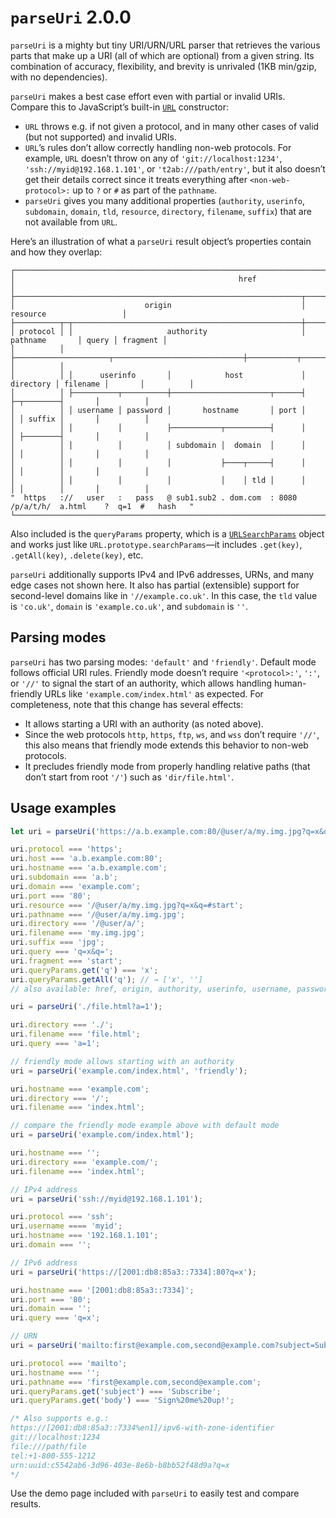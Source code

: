 # `parseUri` 2.0.0

`parseUri` is a mighty but tiny URI/URN/URL parser that retrieves the various parts that make up a URI (all of which are optional) from a given string. Its combination of accuracy, flexibility, and brevity is unrivaled (1KB min/gzip, with no dependencies).

`parseUri` makes a best case effort even with partial or invalid URIs. Compare this to JavaScript’s built-in [`URL`](https://developer.mozilla.org/en-US/docs/Web/API/URL) constructor:

- `URL` throws e.g. if not given a protocol, and in many other cases of valid (but not supported) and invalid URIs.
- `URL`’s rules don’t allow correctly handling non-web protocols. For example, `URL` doesn’t throw on any of `'git://localhost:1234'`, `'ssh://myid@192.168.1.101'`, or `'t2ab:///path/entry'`, but it also doesn’t get their details correct since it treats everything after `<non-web-protocol>:` up to `?` or `#` as part of the `pathname`.
- `parseUri` gives you many additional properties (`authority`, `userinfo`, `subdomain`, `domain`, `tld`, `resource`, `directory`, `filename`, `suffix`) that are not available from `URL`.

Here’s an illustration of what a `parseUri` result object’s properties contain and how they overlap:

```text
┌──────────────────────────────────────────────────────────────────────────────────────────────────────────┐
│                                                  href                                                    │
├────────────────────────────────────────────────────────────────┬─────────────────────────────────────────┤
│                             origin                             │                resource                 │
├──────────┬─┬───────────────────────────────────────────────────┼──────────────────────┬───────┬──────────┤
│ protocol │ │                     authority                     │       pathname       │ query │ fragment │
│          │ ├─────────────────────┬─────────────────────────────┼───────────┬──────────┤       │          │
│          │ │      userinfo       │            host             │ directory │ filename │       │          │
│          │ ├──────────┬──────────┼──────────────────────┬──────┤           ├─┬────────┤       │          │
│          │ │ username │ password │       hostname       │ port │           │ │ suffix │       │          │
│          │ │          │          ├───────────┬──────────┤      │           │ ├────────┤       │          │
│          │ │          │          │ subdomain │  domain  │      │           │ │        │       │          │
│          │ │          │          │           ├────┬─────┤      │           │ │        │       │          │
│          │ │          │          │           │    │ tld │      │           │ │        │       │          │
"  https   ://   user   :   pass   @ sub1.sub2 . dom.com  : 8080   /p/a/t/h/  a.html    ?  q=1  #   hash   "
└──────────────────────────────────────────────────────────────────────────────────────────────────────────┘
```

Also included is the `queryParams` property, which is a [`URLSearchParams`](https://developer.mozilla.org/en-US/docs/Web/API/URLSearchParams) object and works just like `URL.prototype.searchParams`—it includes `.get(key)`, `.getAll(key)`, `.delete(key)`, etc.

`parseUri` additionally supports IPv4 and IPv6 addresses, URNs, and many edge cases not shown here. It also has partial (extensible) support for second-level domains like in `'//example.co.uk'`. In this case, the `tld` value is `'co.uk'`, `domain` is `'example.co.uk'`, and `subdomain` is `''`.

## Parsing modes

`parseUri` has two parsing modes: `'default'` and `'friendly'`. Default mode follows official URI rules. Friendly mode doesn’t require `'<protocol>:'`, `':'`, or `'//'` to signal the start of an authority, which allows handling human-friendly URLs like `'example.com/index.html'` as expected. For completeness, note that this change has several effects:

- It allows starting a URI with an authority (as noted above).
- Since the web protocols `http`, `https`, `ftp`, `ws`, and `wss` don’t require `'//'`, this also means that friendly mode extends this behavior to non-web protocols.
- It precludes friendly mode from properly handling relative paths (that don’t start from root `'/'`) such as `'dir/file.html'`.

## Usage examples

```js
let uri = parseUri('https://a.b.example.com:80/@user/a/my.img.jpg?q=x&q=#start');

uri.protocol === 'https';
uri.host === 'a.b.example.com:80';
uri.hostname === 'a.b.example.com';
uri.subdomain === 'a.b';
uri.domain === 'example.com';
uri.port === '80';
uri.resource === '/@user/a/my.img.jpg?q=x&q=#start';
uri.pathname === '/@user/a/my.img.jpg';
uri.directory === '/@user/a/';
uri.filename === 'my.img.jpg';
uri.suffix === 'jpg';
uri.query === 'q=x&q=';
uri.fragment === 'start';
uri.queryParams.get('q') === 'x';
uri.queryParams.getAll('q'); // → ['x', '']
// also available: href, origin, authority, userinfo, username, password, tld

uri = parseUri('./file.html?a=1');

uri.directory === './';
uri.filename === 'file.html';
uri.query === 'a=1';

// friendly mode allows starting with an authority
uri = parseUri('example.com/index.html', 'friendly');

uri.hostname === 'example.com';
uri.directory === '/';
uri.filename === 'index.html';

// compare the friendly mode example above with default mode
uri = parseUri('example.com/index.html');

uri.hostname === '';
uri.directory === 'example.com/';
uri.filename === 'index.html';

// IPv4 address
uri = parseUri('ssh://myid@192.168.1.101');

uri.protocol === 'ssh';
uri.username ==== 'myid';
uri.hostname === '192.168.1.101';
uri.domain === '';

// IPv6 address
uri = parseUri('https://[2001:db8:85a3::7334]:80?q=x');

uri.hostname === '[2001:db8:85a3::7334]';
uri.port === '80';
uri.domain === '';
uri.query === 'q=x';

// URN
uri = parseUri('mailto:first@example.com,second@example.com?subject=Subscribe&body=Sign%20me%20up!');

uri.protocol === 'mailto';
uri.hostname === '';
uri.pathname === 'first@example.com,second@example.com';
uri.queryParams.get('subject') === 'Subscribe';
uri.queryParams.get('body') === 'Sign%20me%20up!';

/* Also supports e.g.:
https://[2001:db8:85a3::7334%en1]/ipv6-with-zone-identifier
git://localhost:1234
file:///path/file
tel:+1-800-555-1212
urn:uuid:c5542ab6-3d96-403e-8e6b-b8bb52f48d9a?q=x
*/
```

Use the demo page included with `parseUri` to easily test and compare results.

